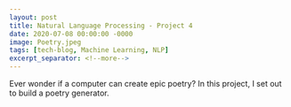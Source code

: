```yaml
---
layout: post
title: Natural Language Processing - Project 4
date: 2020-07-08 00:00:00 -0000
image: Poetry.jpeg
tags: [tech-blog, Machine Learning, NLP]
excerpt_separator: <!--more-->
---
```

 
Ever wonder if a computer can create epic poetry? In this project, I set
out to build a poetry generator.
